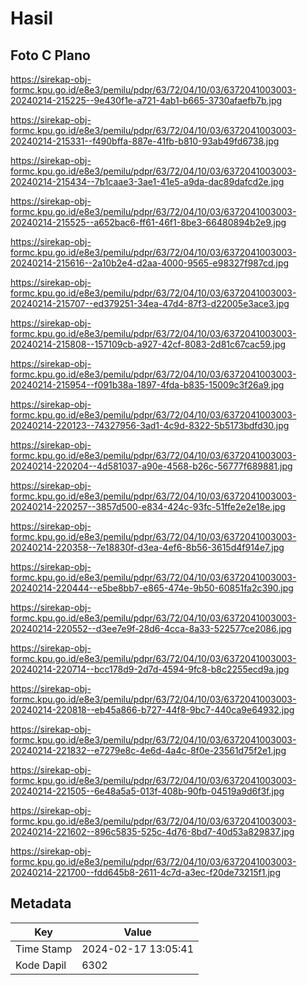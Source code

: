 # Hasil

## Foto C Plano

https://sirekap-obj-formc.kpu.go.id/e8e3/pemilu/pdpr/63/72/04/10/03/6372041003003-20240214-215225--9e430f1e-a721-4ab1-b665-3730afaefb7b.jpg

https://sirekap-obj-formc.kpu.go.id/e8e3/pemilu/pdpr/63/72/04/10/03/6372041003003-20240214-215331--f490bffa-887e-41fb-b810-93ab49fd6738.jpg

https://sirekap-obj-formc.kpu.go.id/e8e3/pemilu/pdpr/63/72/04/10/03/6372041003003-20240214-215434--7b1caae3-3ae1-41e5-a9da-dac89dafcd2e.jpg

https://sirekap-obj-formc.kpu.go.id/e8e3/pemilu/pdpr/63/72/04/10/03/6372041003003-20240214-215525--a652bac6-ff61-46f1-8be3-66480894b2e9.jpg

https://sirekap-obj-formc.kpu.go.id/e8e3/pemilu/pdpr/63/72/04/10/03/6372041003003-20240214-215616--2a10b2e4-d2aa-4000-9565-e98327f987cd.jpg

https://sirekap-obj-formc.kpu.go.id/e8e3/pemilu/pdpr/63/72/04/10/03/6372041003003-20240214-215707--ed379251-34ea-47d4-87f3-d22005e3ace3.jpg

https://sirekap-obj-formc.kpu.go.id/e8e3/pemilu/pdpr/63/72/04/10/03/6372041003003-20240214-215808--157109cb-a927-42cf-8083-2d81c67cac59.jpg

https://sirekap-obj-formc.kpu.go.id/e8e3/pemilu/pdpr/63/72/04/10/03/6372041003003-20240214-215954--f091b38a-1897-4fda-b835-15009c3f26a9.jpg

https://sirekap-obj-formc.kpu.go.id/e8e3/pemilu/pdpr/63/72/04/10/03/6372041003003-20240214-220123--74327956-3ad1-4c9d-8322-5b5173bdfd30.jpg

https://sirekap-obj-formc.kpu.go.id/e8e3/pemilu/pdpr/63/72/04/10/03/6372041003003-20240214-220204--4d581037-a90e-4568-b26c-56777f689881.jpg

https://sirekap-obj-formc.kpu.go.id/e8e3/pemilu/pdpr/63/72/04/10/03/6372041003003-20240214-220257--3857d500-e834-424c-93fc-51ffe2e2e18e.jpg

https://sirekap-obj-formc.kpu.go.id/e8e3/pemilu/pdpr/63/72/04/10/03/6372041003003-20240214-220358--7e18830f-d3ea-4ef6-8b56-3615d4f914e7.jpg

https://sirekap-obj-formc.kpu.go.id/e8e3/pemilu/pdpr/63/72/04/10/03/6372041003003-20240214-220444--e5be8bb7-e865-474e-9b50-60851fa2c390.jpg

https://sirekap-obj-formc.kpu.go.id/e8e3/pemilu/pdpr/63/72/04/10/03/6372041003003-20240214-220552--d3ee7e9f-28d6-4cca-8a33-522577ce2086.jpg

https://sirekap-obj-formc.kpu.go.id/e8e3/pemilu/pdpr/63/72/04/10/03/6372041003003-20240214-220714--bcc178d9-2d7d-4594-9fc8-b8c2255ecd9a.jpg

https://sirekap-obj-formc.kpu.go.id/e8e3/pemilu/pdpr/63/72/04/10/03/6372041003003-20240214-220818--eb45a866-b727-44f8-9bc7-440ca9e64932.jpg

https://sirekap-obj-formc.kpu.go.id/e8e3/pemilu/pdpr/63/72/04/10/03/6372041003003-20240214-221832--e7279e8c-4e6d-4a4c-8f0e-23561d75f2e1.jpg

https://sirekap-obj-formc.kpu.go.id/e8e3/pemilu/pdpr/63/72/04/10/03/6372041003003-20240214-221505--6e48a5a5-013f-408b-90fb-04519a9d6f3f.jpg

https://sirekap-obj-formc.kpu.go.id/e8e3/pemilu/pdpr/63/72/04/10/03/6372041003003-20240214-221602--896c5835-525c-4d76-8bd7-40d53a829837.jpg

https://sirekap-obj-formc.kpu.go.id/e8e3/pemilu/pdpr/63/72/04/10/03/6372041003003-20240214-221700--fdd645b8-2611-4c7d-a3ec-f20de73215f1.jpg


## Metadata

| Key        | Value               |
| ---------- | ------------------- |
| Time Stamp | 2024-02-17 13:05:41 |
| Kode Dapil | 6302                |



